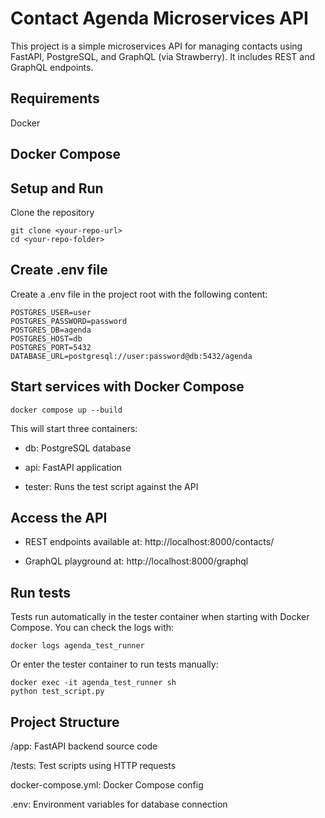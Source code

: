 # Contact Agenda Microservices API
This project is a simple microservices API for managing contacts using FastAPI, PostgreSQL, and GraphQL (via Strawberry). It includes REST and GraphQL endpoints.

## Requirements
Docker

## Docker Compose

## Setup and Run
Clone the repository

```
git clone <your-repo-url>
cd <your-repo-folder>
```

## Create .env file

Create a .env file in the project root with the following content:
```
POSTGRES_USER=user
POSTGRES_PASSWORD=password
POSTGRES_DB=agenda
POSTGRES_HOST=db
POSTGRES_PORT=5432
DATABASE_URL=postgresql://user:password@db:5432/agenda
```
## Start services with Docker Compose
```
docker compose up --build
```
This will start three containers:

- db: PostgreSQL database

- api: FastAPI application

- tester: Runs the test script against the API

## Access the API

- REST endpoints available at: http://localhost:8000/contacts/

- GraphQL playground at: http://localhost:8000/graphql

## Run tests

Tests run automatically in the tester container when starting with Docker Compose. You can check the logs with:
```
docker logs agenda_test_runner
```
Or enter the tester container to run tests manually:
```
docker exec -it agenda_test_runner sh
python test_script.py
```

## Project Structure
/app: FastAPI backend source code

/tests: Test scripts using HTTP requests

docker-compose.yml: Docker Compose config

.env: Environment variables for database connection